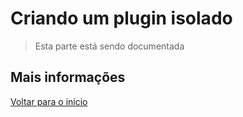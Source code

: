 # Criando um plugin isolado

> Esta parte está sendo documentada

## Mais informações

[Voltar para o início](../readme.md)